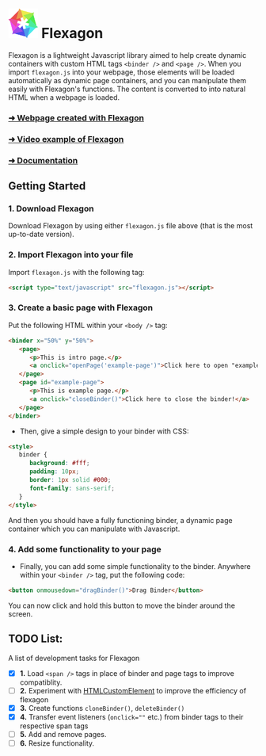 
# <img src="logo2.png" width="60" height="60" /> Flexagon
Flexagon is a lightweight Javascript library aimed to help create dynamic containers with custom HTML tags `<binder />` and `<page />`. When you import `flexagon.js` into your webpage, those elements will be loaded automatically as dynamic page containers, and you can manipulate them easily with Flexagon's functions. The content is converted to into natural HTML when a webpage is loaded.

### [➜ Webpage created with Flexagon](https://jagorak.github.io/Flexagon)
### [➜ Video example of Flexagon](https://www.youtube.com/watch?v=WKCQJrdRDPM)
### [➜ Documentation](https://github.com/Jagorak/flexagon/blob/main/documentation.md)

## Getting Started

### 1. Download Flexagon
Download Flexagon by using either `flexagon.js` file above (that is the most up-to-date version).

### 2. Import Flexagon into your file
Import `flexagon.js` with the following tag:
```HTML
<script type="text/javascript" src="flexagon.js"></script>
```

### 3. Create a basic page with Flexagon
Put the following HTML within your `<body />` tag:
```HTML
<binder x="50%" y="50%">
   <page>
      <p>This is intro page.</p>
      <a onclick="openPage('example-page')">Click here to open "example-page!"</a>
   </page>
   <page id="example-page">
      <p>This is example page.</p>
      <a onclick="closeBinder()">Click here to close the binder!</a>
   </page>
</binder>
```
- Then, give a simple design to your binder with CSS:
```HTML
<style>
   binder {
      background: #fff;
      padding: 10px;
      border: 1px solid #000;
      font-family: sans-serif;
   }
</style>
```
And then you should have a fully functioning binder, a dynamic page container which you can manipulate with Javascript.

### 4. Add some functionality to your page
- Finally, you can add some simple functionality to the binder. Anywhere within your `<binder />` tag, put the following code:
```HTML
<button onmousedown="dragBinder()">Drag Binder</button>
```
You can now click and hold this button to move the binder around the screen.

## TODO List:
A list of development tasks for Flexagon

- [x] __1.__ Load `<span />` tags in place of binder and page tags to improve compatiblity.
- [ ] __2.__ Experiment with [HTMLCustomElement](https://developer.mozilla.org/en-US/docs/Web/API/Web_components/Using_custom_elements) to improve the efficiency of flexagon
- [x] __3.__ Create functions `cloneBinder()`, `deleteBinder()`
- [x] __4.__ Transfer event listeners (`onclick=""` etc.) from binder tags to their respective span tags
- [ ] __5.__ Add and remove pages.
- [ ] __6.__ Resize functionality.
